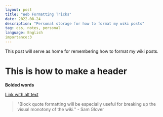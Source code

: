 ```yaml
---
layout: post
title: "Web Formatting Tricks"
date: 2022-08-24
description: "Personal storage for how to format my wiki posts"
tag: css, notes, personal
language: English
importance:3
---
```

This post will serve as home for remembering how to format my wiki posts.

# This is how to make a header 

**Bolded words**

[Link with alt text](https://www.youtube.com/watch?v=dQw4w9WgXcQ)

> "Block quote formatting will be especially useful for breaking up the visual monotony of the wiki." - Sam Glover
